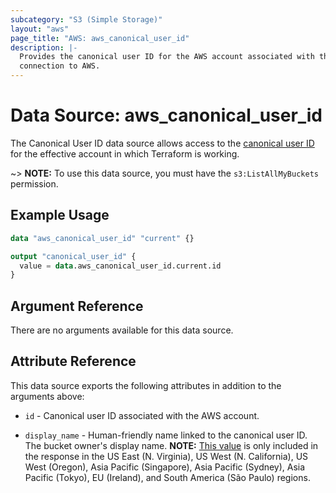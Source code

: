 ```yaml
---
subcategory: "S3 (Simple Storage)"
layout: "aws"
page_title: "AWS: aws_canonical_user_id"
description: |-
  Provides the canonical user ID for the AWS account associated with the provider
  connection to AWS.
---
```


# Data Source: aws_canonical_user_id

The Canonical User ID data source allows access to the [canonical user ID](http://docs.aws.amazon.com/general/latest/gr/acct-identifiers.html)
for the effective account in which Terraform is working.  

~> **NOTE:** To use this data source, you must have the `s3:ListAllMyBuckets` permission.

## Example Usage

```terraform
data "aws_canonical_user_id" "current" {}

output "canonical_user_id" {
  value = data.aws_canonical_user_id.current.id
}
```

## Argument Reference

There are no arguments available for this data source.

## Attribute Reference

This data source exports the following attributes in addition to the arguments above:

* `id` - Canonical user ID associated with the AWS account.

* `display_name` - Human-friendly name linked to the canonical user ID. The bucket owner's display name. **NOTE:** [This value](https://docs.aws.amazon.com/AmazonS3/latest/API/RESTServiceGET.html) is only included in the response in the US East (N. Virginia), US West (N. California), US West (Oregon), Asia Pacific (Singapore), Asia Pacific (Sydney), Asia Pacific (Tokyo), EU (Ireland), and South America (São Paulo) regions.
